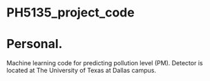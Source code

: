 # PH5135_project_code
# Personal.
Machine learning code for predicting pollution level (PM). Detector is located at The University of Texas at Dallas campus.
